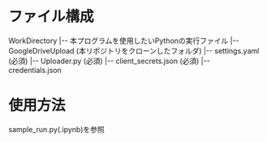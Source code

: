 # ファイル構成
WorkDirectory
    |-- 本プログラムを使用したいPythonの実行ファイル
    |-- GoogleDriveUpload (本リポジトリをクローンしたフォルダ)
            |-- settings.yaml (必須)
            |-- Uploader.py (必須)
            |-- client_secrets.json (必須)
            |-- credentials.json

# 使用方法
sample_run.py(.ipynb)を参照
